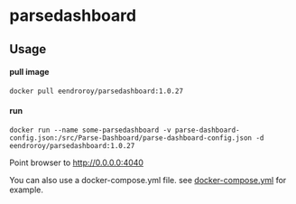 # parsedashboard

## Usage

#### pull image

    docker pull eendroroy/parsedashboard:1.0.27

#### run

    docker run --name some-parsedashboard -v parse-dashboard-config.json:/src/Parse-Dashboard/parse-dashboard-config.json -d eendroroy/parsedashboard:1.0.27     

Point browser to http://0.0.0.0:4040

You can also use a docker-compose.yml file. see [docker-compose.yml](docker-compose.yml) for example.